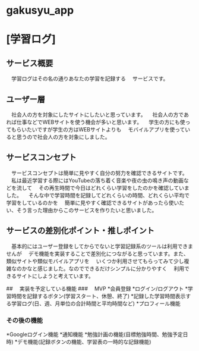 # gakusyu_app

# [学習ログ]

## サービス概要
　学習ログはその名の通りあなたの学習を記録する
　サービスです。

## ユーザー層
　社会人の方を対象にしたサイトにしたいと思っています。
　社会人の方であれば仕事などでWEBサイトを使う機会が多いと思います。
　学生の方にも使ってもらいたいですが学生の方はWEBサイトよりも
　モバイルアプリを使っていると思うので社会人の方を対象にしました。

## サービスコンセプト
　サービスコンセプトは簡単に見やすく自分の努力を確認できるサイトです。
　私は最近学習する際にはYouTubeの落ち着く音楽や夜の虫の鳴き声の動画などを流して
　その再生時間で今日はどれくらい学習をしたのかを確認していました。
　そんな中で学習時間を記録してどれくらいの時間、どれくらい平均で学習をしているのかを
　簡単に見やすく確認できるサイトがあったら使いたい、そう言った理由からこのサービスを作りたいと思いました。
　
## サービスの差別化ポイント・推しポイント
　基本的にはユーザー登録をしてからでないと学習記録系のツールは利用できませんが
　デモ機能を実装することで差別化につながると思っています。また、類似サイトや類似モバイルアプリを
　いくつか利用させてもらってみて少し複雑なのかなと感じました。なのでできるだけシンプルに分かりやすく
　利用できるサイトにしようと考えています。

##　 実装を予定している機能
###　 MVP
*会員登録
*ログイン/ログアウト
*学習時間を記録するボタン(学習スタート、休憩、終了)
*記録した学習時間表示する学習ログ(日、週、月単位の合計時間と平均時間など)
*プロフィール機能

### その後の機能
*Googleログイン機能
*通知機能
*勉強計画の機能(目標勉強時間、勉強予定日時)
*デモ機能(記録ボタンの機能、学習表の一時的な記録機能)
